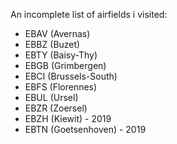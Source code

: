 An incomplete list of airfields i visited:

* EBAV (Avernas)
* EBBZ (Buzet)
* EBTY (Baisy-Thy)
* EBGB (Grimbergen)
* EBCI (Brussels-South)
* EBFS (Florennes)
* EBUL (Ursel)
* EBZR (Zoersel)
* EBZH (Kiewit) - 2019
* EBTN (Goetsenhoven) - 2019
